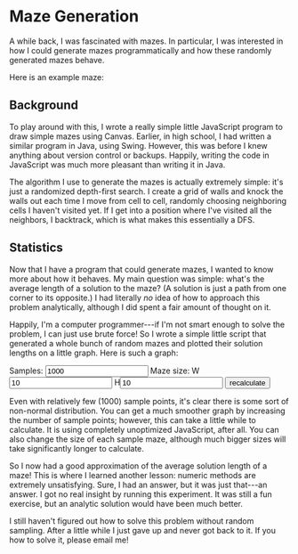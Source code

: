 <div class="content">

# Maze Generation

A while back, I was fascinated with mazes. In particular, I was interested in how I could generate mazes programmatically and how these randomly generated mazes behave.

Here is an example maze:

<div class="maze"></div>
</div>

<div class="content">

## Background

To play around with this, I wrote a really simple little JavaScript program to draw simple mazes using Canvas. Earlier, in high school, I had written a similar program in Java, using Swing. However, this was before I knew anything about version control or backups. Happily, writing the code in JavaScript was much more pleasant than writing it in Java.

The algorithm I use to generate the mazes is actually extremely simple: it's just a randomized depth-first search. I create a grid of walls and knock the walls out each time I move from cell to cell, randomly choosing neighboring cells I haven't visited yet. If I get into a position where I've visited all the neighbors, I backtrack, which is what makes this essentially a DFS.

## Statistics

Now that I have a program that could generate mazes, I wanted to know more about how it behaves. My main question was simple: what's the average length of a solution to the maze? (A solution is just a path from one corner to its opposite.) I had literally *no* idea of how to approach this problem analytically, although I did spent a fair amount of thought on it.

Happily, I'm a computer programmer---if I'm not smart enough to solve the problem, I can just use brute force! So I wrote a simple little script that generated a whole bunch of random mazes and plotted their solution lengths on a little graph. Here is such a graph:

<div class="maze-graph-controls"><div>
Samples: <input type="text" id="maze-samples" value="1000"></input>
Maze size: W<input type="text" value="10" id="maze-width"></input>         H<input type="text" value="10" id="maze-height"></input>
<input type="button" id="maze-recalculate" value="recalculate"></input>
</div>
</div>
<div class="maze-graph"></div>

Even with relatively few (1000) sample points, it's clear there is some sort of non-normal distribution. You can get a much smoother graph by increasing the number of sample points; however, this can take a little while to calculate. It is using completely unoptimized JavaScript, after all. You can also change the size of each sample maze, although much bigger sizes will take significantly longer to calculate.

So I now had a good approximation of the average solution length of a maze! This is where I learned another lesson: numeric methods are extremely unsatisfying. Sure, I had an answer, but it was just that---an answer. I got no real insight by running this experiment. It was still a fun exercise, but an analytic solution would have been much better. 

I still haven't figured out how to solve this problem without random sampling. After a little while I just gave up and never got back to it. If you how to solve it, please email me!